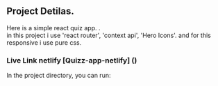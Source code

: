 ## Project Detilas.

Here is a simple react quiz app. .\
in this project i use 'react router', 'context api', 'Hero Icons'. and for this responsive i use pure css.

### Live Link netlify [Quizz-app-netlify] ()

In the project directory, you can run:
